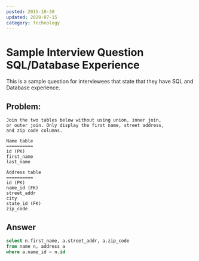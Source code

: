 ```yaml
---
posted: 2015-10-30
updated: 2020-07-15
category: Technology
---
```


# Sample Interview Question SQL/Database Experience 

This is a sample question for interviewees that state that they have SQL and Database experience. 

## Problem:

```
Join the two tables below without using union, inner join, 
or outer join. Only display the first name, street address, 
and zip code columns.

Name table
==========
id (PK)
first_name
last_name

Address table
==========
id (PK)
name_id (FK)
street_addr
city
state_id (FK)
zip_code
```

## Answer

```sql
select n.first_name, a.street_addr, a.zip_code 
from name n, address a 
where a.name_id = n.id
```
